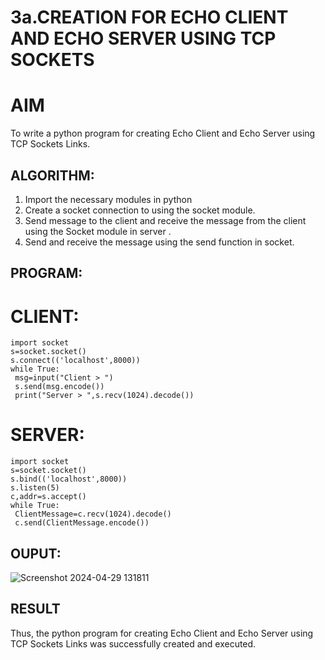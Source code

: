 # 3a.CREATION FOR ECHO CLIENT AND ECHO SERVER USING TCP SOCKETS
# AIM
To write a python program for creating Echo Client and Echo Server using TCP
Sockets Links.
## ALGORITHM:
1. Import the necessary modules in python
2. Create a socket connection to using the socket module.
3. Send message to the client and receive the message from the client using the Socket module in
 server .
4. Send and receive the message using the send function in socket.
## PROGRAM:
# CLIENT:
```
import socket
s=socket.socket()
s.connect(('localhost',8000))
while True:
 msg=input("Client > ")
 s.send(msg.encode())
 print("Server > ",s.recv(1024).decode())

```
# SERVER:
```
import socket
s=socket.socket()
s.bind(('localhost',8000))
s.listen(5)
c,addr=s.accept()
while True:
 ClientMessage=c.recv(1024).decode()
 c.send(ClientMessage.encode())

```
## OUPUT:
![Screenshot 2024-04-29 131811](https://github.com/Renusri-Naraharasetty/3a.Sockets_Creation_for_Echo_Client_and_Echo_Server/assets/146916363/b64d41bf-281e-475f-a441-d57851c75b8d)

## RESULT
Thus, the python program for creating Echo Client and Echo Server using TCP Sockets Links 
was successfully created and executed.

